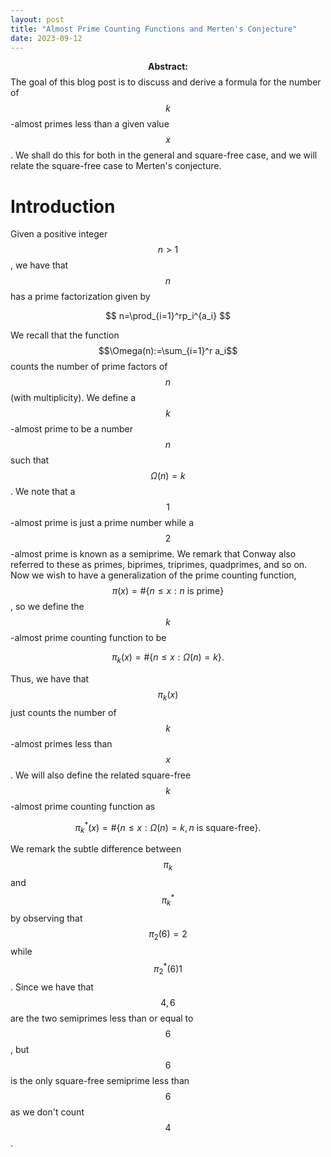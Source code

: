 ```yaml
---
layout: post
title: "Almost Prime Counting Functions and Merten's Conjecture"
date: 2023-09-12
---
```


$$\textbf{Abstract:}$$ The goal of this blog post is to discuss and derive a formula for the number of $$k$$-almost primes less than a given value $$x$$. We shall do this for both in the general and square-free case, and we will relate the square-free case to Merten's conjecture.

<h1>Introduction</h1>

Given a positive integer $$n>1$$, we have that $$n$$ has a prime factorization given by 

$$
n=\prod_{i=1}^rp_i^{a_i}
$$

We recall that the function $$\Omega(n):=\sum_{i=1}^r a_i$$ counts the number of prime factors of $$n$$ (with multiplicity). We define a $$k$$-almost prime to be a number $$n$$ such that $$\Omega(n)=k$$. We note that a $$1$$-almost prime is just a prime number while a $$2$$-almost prime is known as a semiprime. We remark that Conway also referred to these as primes, biprimes, triprimes, quadprimes, and so on. Now we wish to have a generalization of the prime counting function, $$\pi(x)=\#\{n\leq x: n \text{ is prime}\}$$, so we define the $$k$$-almost prime counting function to be 

$$
\pi_k(x)=\#\{n\leq x:\Omega(n)=k\}.
$$

Thus, we have that $$\pi_k(x)$$ just counts the number of $$k$$-almost primes less than $$x$$. We will also define the related square-free $$k$$-almost prime counting function as

$$
\pi_k^*(x)=\#\{n\leq x:\Omega(n)=k, n\text{ is square-free}\}.
$$

We remark the subtle difference between $$\pi_k$$ and $$\pi_k^*$$ by observing that $$\pi_2(6)=2$$ while $$\pi_2^*(6)1$$. Since we have that $$4,6$$ are the two semiprimes less than or equal to $$6$$, but $$6$$ is the only square-free semiprime less than $$6$$ as we don't count $$4$$. 



